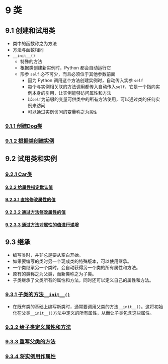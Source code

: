 # 9 类

## 9.1 创建和试用类

- 类中的函数称之为方法
- 方法与函数相同
- `__init__()`
    - 特殊的方法
    - 根据类创建新实例时，Python 都会自动运行它
    - 形参 `self` 必不可少，而且必须位于其他参数前面
        - 因为 Python 调用这个方法创建实例时，自动传入实参 `self`
        - 每个与实例相关联的方法调用都传入自动传入`self`，它是一个指向实例本身的引用，让实例能够访问属性和方法
        - 以`self`为前缀的变量可供类中的所有方法使用，可以通过类的任何实例来访问
        - 可以通过实例访问的变量称之为`属性`

### [9.1.1 创建Dog类](./dog.py)

### [9.1.2 根据类创建实例](./dog_import.py)

## 9.2 试用类和实例

### [9.2.1 Car类](./car_import.py)

#### [9.2.2 给属性指定默认值](./car_default_value_import.py)

#### [9.2.3.1 直接修改属性的值](./car_default_value_import.py)

#### [9.2.3.2 通过方法修改属性的值](./car_default_value_import.py)

#### [9.2.3.3 通过方法对属性的值进行递增](./car_default_value_import.py)

## 9.3 继承

- 编写类时，并非总是要从空白开始。
- 如果要编写的类时另一个现成类的特殊版本，可以使用继承。
- 一个类继承另一个类时，会自动获得另一个类的所有属性和方法。
- 原有的类称之为父类，而新类称之为子类。
- 子类继承了父类所有的属性和方法，同时还可以定义自己的属性和方法。

### [9.3.1 子类的方法`__init__()`](./electric_car.py)

- 在既有类的基础上编写新类时，通常要调用父类的方法`__init__()`。这将初始化在父类`__init__()`方法中定义的所有属性，从而让子类包含这些属性。

### [9.3.2 给子类定义属性和方法](./electric_car_attribute.py)

### [9.3.3 重写父类的方法](./electric_car_attribute.py)

### [9.3.4 将实例用作属性](./electric_car_attribute.py)
